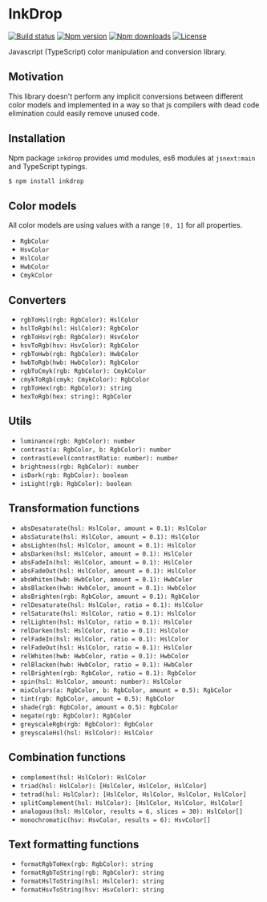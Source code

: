 # InkDrop

[![Build status](https://img.shields.io/travis/localvoid/inkdrop.svg?style=flat-square)](https://travis-ci.org/localvoid/inkdrop)
[![Npm version](https://img.shields.io/npm/v/inkdrop.svg?style=flat-square)](https://www.npmjs.com/package/inkdrop)
[![Npm downloads](https://img.shields.io/npm/dm/inkdrop.svg?style=flat-square)](https://www.npmjs.com/package/inkdrop)
[![License](https://img.shields.io/npm/l/inkdrop.svg?style=flat-square)](https://www.npmjs.com/package/inkdrop)

Javascript (TypeScript) color manipulation and conversion library.

## Motivation

This library doesn't perform any implicit conversions between different color models and implemented in a way so that
js compilers with dead code elimination could easily remove unused code.

## Installation

Npm package `inkdrop` provides umd modules, es6 modules at `jsnext:main` and TypeScript typings.

```sh
$ npm install inkdrop
```

## Color models

All color models are using values with a range `[0, 1]` for all properties.

- `RgbColor`
- `HsvColor`
- `HslColor`
- `HwbColor`
- `CmykColor`

## Converters

- `rgbToHsl(rgb: RgbColor): HslColor`
- `hslToRgb(hsl: HslColor): RgbColor`
- `rgbToHsv(rgb: RgbColor): HsvColor`
- `hsvToRgb(hsv: HsvColor): RgbColor`
- `rgbToHwb(rgb: RgbColor): HwbColor`
- `hwbToRgb(hwb: HwbColor): RgbColor`
- `rgbToCmyk(rgb: RgbColor): CmykColor`
- `cmykToRgb(cmyk: CmykColor): RgbColor`
- `rgbToHex(rgb: RgbColor): string`
- `hexToRgb(hex: string): RgbColor`

## Utils

- `luminance(rgb: RgbColor): number`
- `contrast(a: RgbColor, b: RgbColor): number`
- `contrastLevel(contrastRatio: number): number`
- `brightness(rgb: RgbColor): number`
- `isDark(rgb: RgbColor): boolean`
- `isLight(rgb: RgbColor): boolean`

## Transformation functions

- `absDesaturate(hsl: HslColor, amount = 0.1): HslColor`
- `absSaturate(hsl: HslColor, amount = 0.1): HslColor`
- `absLighten(hsl: HslColor, amount = 0.1): HslColor`
- `absDarken(hsl: HslColor, amount = 0.1): HslColor`
- `absFadeIn(hsl: HslColor, amount = 0.1): HslColor`
- `absFadeOut(hsl: HslColor, amount = 0.1): HslColor`
- `absWhiten(hwb: HwbColor, amount = 0.1): HwbColor`
- `absBlacken(hwb: HwbColor, amount = 0.1): HwbColor`
- `absBrighten(rgb: RgbColor, amount = 0.1): RgbColor`
- `relDesaturate(hsl: HslColor, ratio = 0.1): HslColor`
- `relSaturate(hsl: HslColor, ratio = 0.1): HslColor`
- `relLighten(hsl: HslColor, ratio = 0.1): HslColor`
- `relDarken(hsl: HslColor, ratio = 0.1): HslColor`
- `relFadeIn(hsl: HslColor, ratio = 0.1): HslColor`
- `relFadeOut(hsl: HslColor, ratio = 0.1): HslColor`
- `relWhiten(hwb: HwbColor, ratio = 0.1): HwbColor`
- `relBlacken(hwb: HwbColor, ratio = 0.1): HwbColor`
- `relBrighten(rgb: RgbColor, ratio = 0.1): RgbColor`
- `spin(hsl: HslColor, amount: number): HslColor`
- `mixColors(a: RgbColor, b: RgbColor, amount = 0.5): RgbColor`
- `tint(rgb: RgbColor, amount = 0.5): RgbColor`
- `shade(rgb: RgbColor, amount = 0.5): RgbColor`
- `negate(rgb: RgbColor): RgbColor`
- `greyscaleRgb(rgb: RgbColor): RgbColor`
- `greyscaleHsl(hsl: HslColor): HslColor`

## Combination functions

- `complement(hsl: HslColor): HslColor`
- `triad(hsl: HslColor): [HslColor, HslColor, HslColor]`
- `tetrad(hsl: HslColor): [HslColor, HslColor, HslColor, HslColor]`
- `splitComplement(hsl: HslColor): [HslColor, HslColor, HslColor]`
- `analogous(hsl: HslColor, results = 6, slices = 30): HslColor[]`
- `monochromatic(hsv: HsvColor, results = 6): HsvColor[]`

## Text formatting functions

- `formatRgbToHex(rgb: RgbColor): string`
- `formatRgbToString(rgb: RgbColor): string`
- `formatHslToString(hsl: HslColor): string`
- `formatHsvToString(hsv: HsvColor): string`
